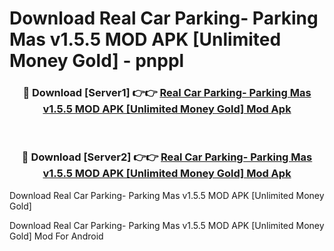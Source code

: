 # Download Real Car Parking- Parking Mas v1.5.5 MOD APK [Unlimited Money Gold] - pnppl


<div align="center">
<h3>🔴 Download [Server1] 👉👉 <a href="https://apk-comot.site?title=Real_Car_Parking-_Parking_Mas_v1.5.5_MOD_APK_[Unlimited_Money_Gold]">Real Car Parking- Parking Mas v1.5.5 MOD APK [Unlimited Money Gold] Mod Apk</a></h3><br>
<h3>🔴 Download [Server2] 👉👉 <a href="https://apk-comot.site?title=Real_Car_Parking-_Parking_Mas_v1.5.5_MOD_APK_[Unlimited_Money_Gold]">Real Car Parking- Parking Mas v1.5.5 MOD APK [Unlimited Money Gold] Mod Apk</a></h3>
</div>



Download Real Car Parking- Parking Mas v1.5.5 MOD APK [Unlimited Money Gold] 

Download Real Car Parking- Parking Mas v1.5.5 MOD APK [Unlimited Money Gold] Mod For Android